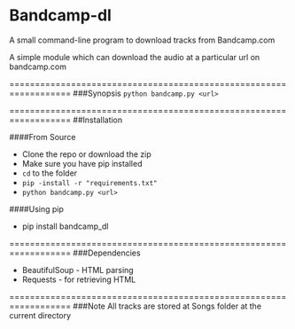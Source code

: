 # Bandcamp-dl
A small command-line program to download tracks from Bandcamp.com 

A simple module which can download the audio at a particular url on bandcamp.com

==================================================================
###Synopsis
 `python bandcamp.py <url>`

==================================================================
##Installation

####From Source
* Clone the repo or download the zip
* Make sure you have pip installed
* `cd` to the folder
* `pip -install -r "requirements.txt"`
* `python bandcamp.py <url>`

####Using pip
* pip install bandcamp_dl

==================================================================
###Dependencies
* BeautifulSoup - HTML parsing
* Requests - for retrieving HTML

==================================================================
###Note
All tracks are stored at Songs folder at the current directory
